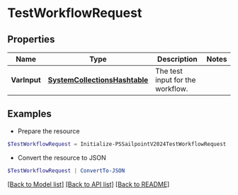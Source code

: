 # TestWorkflowRequest
## Properties

Name | Type | Description | Notes
------------ | ------------- | ------------- | -------------
**VarInput** | [**SystemCollectionsHashtable**](.md) | The test input for the workflow. | 

## Examples

- Prepare the resource
```powershell
$TestWorkflowRequest = Initialize-PSSailpointV2024TestWorkflowRequest  -VarInput null
```

- Convert the resource to JSON
```powershell
$TestWorkflowRequest | ConvertTo-JSON
```

[[Back to Model list]](../README.md#documentation-for-models) [[Back to API list]](../README.md#documentation-for-api-endpoints) [[Back to README]](../README.md)

